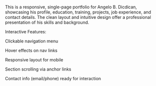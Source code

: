 This is a responsive, single-page portfolio for Angelo B. Dicdican, showcasing his profile, education, training, projects, job experience, and contact details. The clean layout and intuitive design offer a professional presentation of his skills and background.

Interactive Features:

Clickable navigation menu

Hover effects on nav links

Responsive layout for mobile

Section scrolling via anchor links

Contact info (email/phone) ready for interaction
